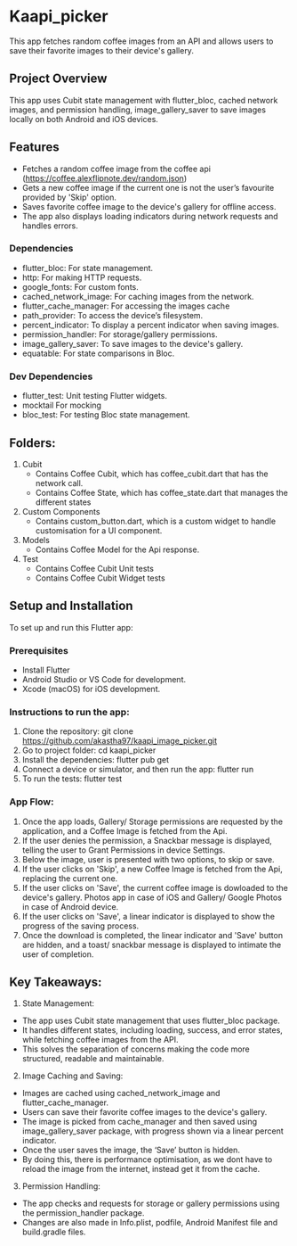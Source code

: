 # Kaapi_picker
This app fetches random coffee images from an API and allows users to save their favorite images to their device's gallery.

## Project Overview
This app uses Cubit state management with flutter_bloc, cached network images, and permission handling, image_gallery_saver to save images locally on both Android and iOS devices.

## Features
-	Fetches a random coffee image from the coffee api (https://coffee.alexflipnote.dev/random.json)
-	Gets a new coffee image if the current one is not the user’s favourite provided by 'Skip' option.
-	Saves favorite coffee image to the device's gallery for offline access.
-	The app also displays loading indicators during network requests and handles errors.

### Dependencies
-	flutter_bloc: For state management.
- http: For making HTTP requests.
- google_fonts: For custom fonts.
-	cached_network_image: For caching images from the network.
-	flutter_cache_manager: For accessing the images cache
-	path_provider: To access the device’s filesystem.
-	percent_indicator: To display a percent indicator when saving images.
-	permission_handler: For storage/gallery permissions.
-	image_gallery_saver: To save images to the device's gallery.
-	equatable: For state comparisons in Bloc.

### Dev Dependencies
-	flutter_test:  Unit testing Flutter widgets.
-	mocktail  For mocking 
-	bloc_test: For testing Bloc state management.

## Folders:
1. Cubit
   - Contains Coffee Cubit, which has coffee_cubit.dart that has the network call.
   - Contains Coffee State, which has coffee_state.dart that manages the different states
2. Custom Components
   - Contains custom_button.dart, which is a custom widget to handle customisation for a UI component.
3. Models
   - Contains Coffee Model for the Api response.
4. Test
   - Contains Coffee Cubit Unit tests
   - Contains Coffee Cubit Widget tests
     
## Setup and Installation

To set up and run this Flutter app:

### Prerequisites
-	Install Flutter
-	Android Studio or VS Code for development.
-	Xcode (macOS) for iOS development.

### Instructions to run the app:
1.	Clone the repository: git clone https://github.com/akastha97/kaapi_image_picker.git
2.	Go to project folder: cd kaapi_picker
3.	Install the dependencies: flutter pub get
4.	Connect a device or simulator, and then run the app: flutter run
5.	To run the tests: flutter test

### App Flow:
1. Once the app loads, Gallery/ Storage permissions are requested by the application, and a Coffee Image is fetched from the Api.
2. If the user denies the permission, a Snackbar message is displayed, telling the user to Grant Permissions in device Settings.
3. Below the image, user is presented with two options, to skip or save.
4. If the user clicks on 'Skip', a new Coffee Image is fetched from the Api, replacing the current one.
5. If the user clicks on 'Save', the current coffee image is dowloaded to the device's gallery. Photos app in case of iOS and Gallery/ Google Photos in case of Android device.
6. If the user clicks on 'Save', a linear indicator is displayed to show the progress of the saving process.
7. Once the download is completed, the linear indicator and 'Save' button are hidden, and a toast/ snackbar message is displayed to intimate the user of completion.

## Key Takeaways:
1. State Management:
  -	The app uses Cubit state management that uses flutter_bloc package. 
  -	It handles different states, including loading, success, and error states, while fetching coffee images from the API.
  -	This solves the separation of concerns making the code more structured, readable and maintainable. 
2. Image Caching and Saving:
  -	Images are cached using cached_network_image and flutter_cache_manager.
  -	Users can save their favorite coffee images to the device's gallery.
  -	The image is picked from cache_manager and then saved using image_gallery_saver package, with progress shown via a linear percent indicator.
  -	Once the user saves the image, the ‘Save’ button is hidden.
  -	By doing this, there is performance optimisation, as we dont have to reload the image from the internet, instead get it from the cache. 
3. Permission Handling:
  -	The app checks and requests for storage or gallery permissions using the permission_handler package.
  -	Changes are also made in Info.plist, podfile, Android Manifest file and build.gradle files. 

   

